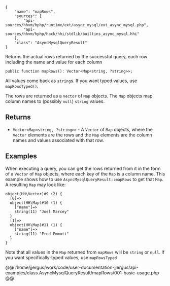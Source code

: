 ``` yamlmeta
{
    "name": "mapRows",
    "sources": [
        "api-sources/hhvm/hphp/runtime/ext/async_mysql/ext_async_mysql.php",
        "api-sources/hhvm/hphp/hack/hhi/stdlib/builtins_async_mysql.hhi"
    ],
    "class": "AsyncMysqlQueryResult"
}
```




Returns the actual rows returned by the successful query, each row
including the name and value for each column




``` Hack
public function mapRows(): Vector<Map<string, ?string>>;
```




All values come back as ` string `s. If you want typed values, use
`` mapRowsTyped() ``.




The rows are returned as a ` Vector ` of `` Map `` objects. The ``` Map ``` objects map
column names to (possibly ```` null ````) ````` string ````` values.




## Returns




+ ` Vector<Map<string, ?string>> ` - A `` Vector `` of ``` Map ``` objects, where the ```` Vector ```` elements are the
  rows and the ````` Map ````` elements are the column names and values
  associated with that row.




## Examples




When executing a query, you can get the rows returned from it in the form of a ` Vector ` of `` Map `` objects, where each key of the ``` Map ``` is a column name. This example shows how to use ```` AsyncMysqlQueryResult::mapRows ```` to get that ````` Map `````. A resulting `````` Map `````` may look like:




```
object(HH\Vector)#9 (2) {
  [0]=>
  object(HH\Map)#10 (1) {
    ["name"]=>
    string(11) "Joel Marcey"
  }
  [1]=>
  object(HH\Map)#11 (1) {
    ["name"]=>
    string(11) "Fred Emmott"
  }
}
```




Note that all values in the ` Map ` returned from `` mapRows `` will be ``` string ``` or ```` null ````. If you want specifically-typed values, use ````` mapRowsTyped `````







@@ /home/jjergus/work/code/user-documentation-jjergus/api-examples/class.AsyncMysqlQueryResult/mapRows/001-basic-usage.php @@
<!-- HHAPIDOC -->
